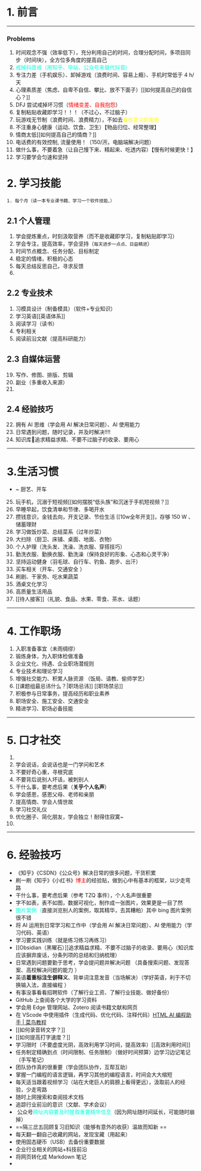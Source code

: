 # 1. 前言

---
### Problems
1. 时间观念不强（效率低下），充分利用自己的时间，合理分配时间，多项目同步（时间块），全方位多角度的提高自己
2. <font color="#00ffdc">戒掉抖音戒（用知乎、毕站、公众号来替代抖音）</font>
3. 专注力差（手机娱乐）、卸掉游戏（浪费时间、容易上瘾）、手机时常低于 4 h/天
4. 心理素质差（焦虑、自卑不自信、攀比、放不下面子）[[如何提高自己的自信心？]]
5. DFJ 尝试戒掉坏习惯（<font color="#ff0000">情绪变差、自我抱怨</font>）
6. 复制粘贴收藏即学习！！！（不过心，不过脑子）
7. 玩游戏无节制（浪费时间、浪费精力），不如去<font color="#ffff00">看有意义的电影</font>
8. 不注重身心健康（运动、饮食、卫生）【物品归位、经常整理】
9. 情商太低[[如何提高自己的情商？]]
10. 电话费的有效控制, 流量使用！（150/🈷，电脑端解决问题）
11. 做什么事，不要着急（让自己慢下来、精起来、吃透内容）【慢有时候更快！】
12. 学习要学会匀速和坚持
# 2. 学习技能
```ad-check
1. 每个月（读一本专业课书籍、学习一个软件技能、）
```
## 2.1 个人管理
1. 学会提炼重点，时刻汲取营养（而不是收藏即学习，复制粘贴即学习）
2. 学会专注，提高效率，学会坚持（`每天进步一点点、日益精进`）
3. 时间节点概念、任务分配、目标制定 
4. 稳定的情绪，积极的心态 
5. 每天总结反思自己，寻求反馈
6. 
## 2.2 专业技术
1. 习模具设计（制备模具）（软件+专业知识）
2. 学习英语[[英语体系]]
3. 阅读学习（读书）
4. 专利相关
5. 阅读前沿文献（提高科研能力）

## 2.3 自媒体运营 
19. 写作、修图、排版、剪辑
20. 副业（多重收入来源）
21. 
## 2.4 经验技巧
22. 拥有 AI 思维（学会用 AI 解决日常问题）、AI 使用能力
23. 日常遇到问题，随时记录，并及时解决!!!!
24. 知识库🌟追求精益求精、不要不过脑子的收录、要用心
---
# 3.生活习惯
- ~ 厨艺、开车 
25. 玩手机，沉溺于短视频[[如何摆脱“低头族”和沉迷于手机短视频？]]
26. 早睡早起，饮食清单和节律、多喝开水 
27. 攒钱意识，金钱去向，开支记录、节俭生活 [[10w全年开支]]，存够 150 W 、储蓄理财 
28. 学习做饭炒菜、总结菜系（过年炒菜）
29. 大扫除（厨卫、床铺、桌面、地面、衣物）
30. 个人护理（洗头发、洗澡、洗衣服、穿搭技巧）
31. 勤洗衣服、勤换衣服、勤洗澡（保持良好的形象、心态和心灵干净）
32. 坚持运动健身（羽毛球、自行车、钓鱼、跑步、出汗）
33. 买车相关（开车、交通安全 ）
34. 刷剧、干家务、吃水果蔬菜 
35. 酒桌文化学习 
36. 高质量生活用品 
37. [[待人接客]]（礼貌、食品、水果、零食、茶水、话题）


---
# 4. 工作职场
1. 入职准备事宜（未雨绸缪）
2. 锻炼身体，为入职体检做准备
3. 企业文化、待遇、企业职场潜规则
4. 专业技术和理论学习 
5. 增强社交能力、积累人脉资源 （饭局、请教、偷师学艺）
6. [[课题组最忌讳什么？|职场忌讳]] [[职场禁忌]]
7. 积极参与日常事务，提高经历和职业素养 
8. 职场安全、施工安全、交通安全 
9. 精进学习、职场必备技能 
---
# 5. 口才社交
1. 
2. 学会说话，会说话也是一门学问和艺术
3. 不要好奇心重，寻根究底
4. 不要背后说别人坏话，被刺别人
5. 干什么事，要考虑后果（**关乎个人名声**）
6. 学会感恩，感恩父母、老师和亲朋
7. 提高情商、学会人情世故
8. 学习社交礼仪
9. 优化圈子、简化朋友，学会独立！耐得住寂寞~
10. 

---
# 6. 经验技巧 
- 《知乎》《CSDN》《公众号》解决日常的很多问题，干货积累
- 刷一刷《知乎》《小红书》<font color="#ff0000">博主</font>的经验贴，做到心中有基本的框架，以少走弯路
-  干什么事，要考虑后果（参考 TZQ 事件），个人名声很重要
-  字不如表，表不如图，数据可视化，制作成一张图片，效果更是一目了然
- <font color="#00ffdc">图片案例（</font>直接浏览别人的案例，取其精华，去其糟粕）其中 bing 图片案例很不错
-   将 AI 运用到日常学习和工作中（学会用 AI 解决日常问题）、AI 使用能力（学习代码、英语）
- 学习要实践训练（就是练习练习再练习） 
- [[Obsidian（黑曜石）]]追求精益求精、不要不过脑子的收录、要用心（知识库应该摒弃废话，分条列项的总结和归纳梳理）
- 日常遇到问题要勤于思考，学会提问题并解决问题 （具备搜索问题、发现答案、高校解决问题的能力 ）
-  英语**着重标注生僻释义**、背单词注意发音（当场解决）（学好英语，利于不切换输入法，直接编程 ）
- 有事没事看看招聘软件（了解行业工资、了解行业技能、做好备份）
- GitHub 上查阅各个大学的学习资料 
- 学会用 Edge 管理网站、Zotero 阅读书籍文献和网页
- 在 VScode 中使用插件（生成代码、优化代码、注释代码）[HTML AI 编程助手 | 菜鸟教程](https://www.runoob.com/html/fitten-code-html.html)
- [[如何录音转文字？]]
- [[如何提高打字速度？]]
- 学习限时（不要虚度光阴，高效利用学习时间，提高效率）[[高效利用时间]]
- 任务制定精确到点（时间限制、任务限制）（做好时间预算）边学习边记笔记（手写笔记）
- 团队协作真的很重要（学会团队协作，互帮互助）
- 掌握一门编程的语言逻辑，再学习其他的编程语言，时间会大大缩短 
- 每天适当跟着视频学习（站在大佬巨人的肩膀上看得更远），汲取前人的经验，少走弯路 
- 随时上网搜索和查阅技术文档
- 追踪行业前沿的意识（文献、学术会议）
-  公众号<font color="#00ffdc">网址内容要及时提取重要精华信息</font>（因为网址随时间延长，可能随时崩掉）
- ==隔三岔五回顾复习旧知识（能够有意外的收获）温故而知新 ==
- 每天翻一翻自己收藏的网站，发现宝藏（用起来） 
- 使用固态硬币（USB）去备份重要数据 
- 企业行业相关的网站+科技前沿 
- 将网页转化成 Markdown 笔记 
- 

